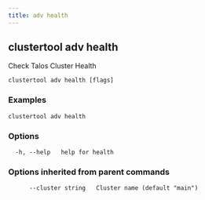 ```yaml
---
title: adv health
---
```

## clustertool adv health

Check Talos Cluster Health

```
clustertool adv health [flags]
```

### Examples

```
clustertool adv health
```

### Options

```
  -h, --help   help for health
```

### Options inherited from parent commands

```
      --cluster string   Cluster name (default "main")
```
